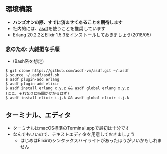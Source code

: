 ## 環境構築

- **ハンズオンの際、すでに済ませてあることを期待します**
- 社内的には、[asdf](https://github.com/adsf-vm/asdf)を使うことを推奨しています
- Erlang 20.2.2とElixir 1.5.3をインストールしておきましょう(2018/05)

### 念のため: 大雑把な手順

- (Bash系を想定)

```
$ git clone https://github.com/asdf-vm/asdf.git ~/.asdf
$ source ~/.asdf/asdf.sh
$ asdf plugin-add erlang
$ asdf plugin-add elixir
$ asdf install erlang x.y.z && asdf global erlang x.y.z
(ここ、それなりに時間がかかるはず)
$ asdf install elixir i.j.k && asdf global elixir i.j.k
```

## ターミナル、エディタ

- ターミナルはmacOS標準のTerminal.appで最初は十分です
- なんでもいいので、テキストエディタを用意しておきましょう
    - はじめはElixirのシンタックスハイライトがあったほうがいいかもしれません
